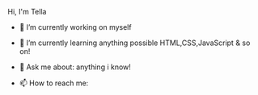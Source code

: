 Hi, I'm Tella



- 🔭 I’m currently working on myself
- 🌱 I’m currently learning anything possible HTML,CSS,JavaScript & so on!


- 💬 Ask me about: anything i know!
- 📫 How to reach me: 



